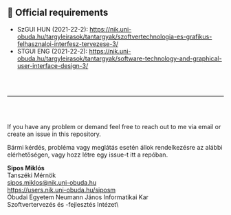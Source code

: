 ## 📄 Official requirements
- SzGUI HUN (2021-22-2): https://nik.uni-obuda.hu/targyleirasok/tantargyak/szoftvertechnologia-es-grafikus-felhasznaloi-interfesz-tervezese-3/
- STGUI ENG (2021-22-2): https://nik.uni-obuda.hu/targyleirasok/tantargyak/software-technology-and-graphical-user-interface-design-3/

<br><br>

---

<br><br>

If you have any problem or demand feel free to reach out to me via email or create an issue in this repository.

Bármi kérdés, probléma vagy meglátás esetén állok rendelkezésre az alábbi elérhetőségen, vagy hozz létre egy issue-t itt a repóban.

**Sipos Miklós**\
Tanszéki Mérnök\
sipos.miklos@nik.uni-obuda.hu\
https://users.nik.uni-obuda.hu/siposm \
Óbudai Egyetem Neumann János Informatikai Kar\
Szoftvertervezés és -fejlesztés Intézet\
